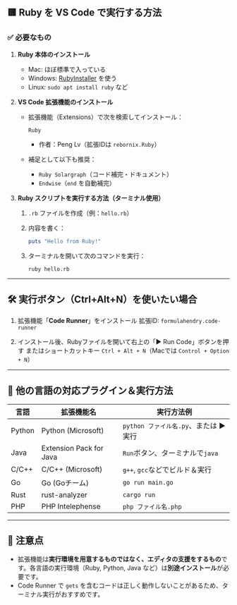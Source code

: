 ## 🟥 Ruby を VS Code で実行する方法

### ✅ 必要なもの

1. **Ruby 本体のインストール**

   * Mac: ほぼ標準で入っている
   * Windows: [RubyInstaller](https://rubyinstaller.org/) を使う
   * Linux: `sudo apt install ruby` など

2. **VS Code 拡張機能のインストール**

   * 拡張機能（Extensions）で次を検索してインストール：

     ```
     Ruby
     ```

     * 作者：Peng Lv（拡張IDは `rebornix.Ruby`）
   * 補足として以下も推奨：

     * `Ruby Solargraph`（コード補完・ドキュメント）
     * `Endwise`（`end` を自動補完）

3. **Ruby スクリプトを実行する方法（ターミナル使用）**

   1. `.rb` ファイルを作成（例：`hello.rb`）

   2. 内容を書く：

      ```ruby
      puts "Hello from Ruby!"
      ```

   3. ターミナルを開いて次のコマンドを実行：

      ```bash
      ruby hello.rb
      ```

---

## 🛠 実行ボタン（Ctrl+Alt+N）を使いたい場合

1. 拡張機能「**Code Runner**」をインストール
   拡張ID: `formulahendry.code-runner`

2. インストール後、Rubyファイルを開いて右上の「▶ Run Code」ボタンを押す
   またはショートカットキー `Ctrl + Alt + N`（Macでは `Control + Option + N`）

---

## 🔄 他の言語の対応プラグイン＆実行方法

| 言語     | 拡張機能名                   | 実行方法例                     |
| ------ | ----------------------- | ------------------------- |
| Python | Python (Microsoft)      | `python ファイル名.py`、または ▶実行 |
| Java   | Extension Pack for Java | `Run`ボタン、ターミナルで`java`     |
| C/C++  | C/C++ (Microsoft)       | `g++`, `gcc`などでビルド＆実行     |
| Go     | Go (Goチーム)              | `go run main.go`          |
| Rust   | rust-analyzer           | `cargo run`               |
| PHP    | PHP Intelephense        | `php ファイル名.php`           |

---

## 🚨 注意点

* 拡張機能は**実行環境を用意するものではなく、エディタの支援をするもの**です。各言語の実行環境（Ruby, Python, Java など）は**別途インストール**が必要です。
* Code Runner で `gets` を含むコードは正しく動作しないことがあるため、ターミナル実行がおすすめです。

